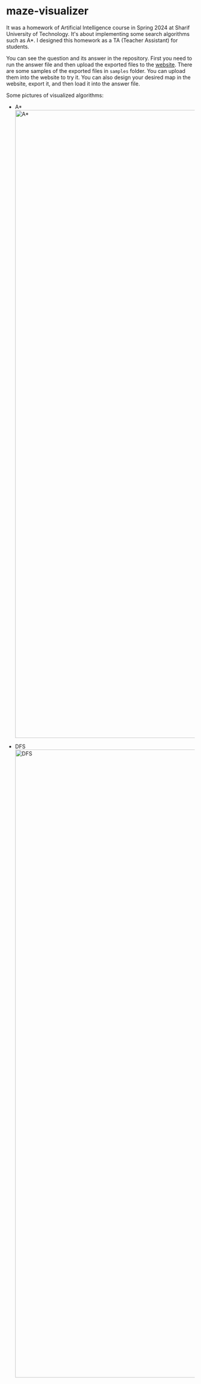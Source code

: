 # maze-visualizer
It was a homework of Artificial Intelligence course in Spring 2024 at Sharif University of Technology. It's about implementing some search algorithms such as A*. I designed this homework as a TA (Teacher Assistant) for students.

You can see the question and its answer in the repository. First you need to run the answer file and then upload the exported files to the [website](https://project.amfakhimi.com/maze-visualizer). There are some samples of the exported files in `samples` folder. You can upload them into the website to try it. You can also design your desired map in the website, export it, and then load it into the answer file.

Some pictures of visualized algorithms:
- A*
  <img width="1680" alt="A*" src="https://github.com/AmirMohammadFakhimi/maze-visualizer/assets/79265203/5c36fdd1-ac84-47cb-9054-f70b54ac0130">

- DFS
  <img width="1680" alt="DFS" src="https://github.com/AmirMohammadFakhimi/maze-visualizer/assets/79265203/f5b9712a-6b6f-40dc-be5f-4c04c1b4f1ba">
